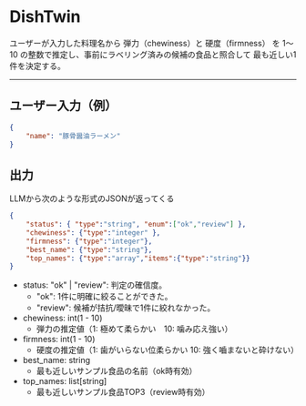 # DishTwin
ユーザーが入力した料理名から 弾力（chewiness）と 硬度（firmness） を 1〜10 の整数で推定し、事前にラベリング済みの候補の食品と照合して 最も近しい1件を決定する。

---
## ユーザー入力（例）
```JSON
{
    "name": "豚骨醤油ラーメン"
}
```

## 出力
LLMから次のような形式のJSONが返ってくる

```JSON
{
    "status": { "type":"string", "enum":["ok","review"] },
    "chewiness": {"type":"integer" },
    "firmness": {"type":"integer"},
    "best_name": {"type":"string"},
    "top_names": {"type":"array","items":{"type":"string"}}
}
```

- status: "ok" | "review":  判定の確信度。
    - "ok": 1件に明確に絞ることができた。
    - "review": 候補が拮抗/曖昧で1件に絞れなかった。
- chewiness: int(1 - 10)
    - 弾力の推定値（1: 極めて柔らかい　10: 噛み応え強い）
- firmness: int(1 - 10)
    - 硬度の推定値（1: 歯がいらない位柔らかい 10: 強く嚙まないと砕けない）
- best_name: string
    - 最も近しいサンプル食品の名前（ok時有効）
- top_names: list[string]
    - 最も近しいサンプル食品TOP3（review時有効）